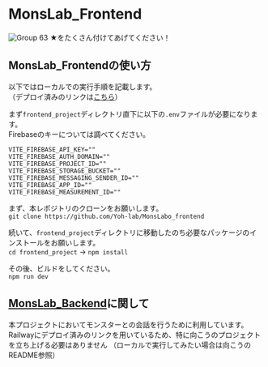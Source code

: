 # MonsLab_Frontend
![Group 63](https://github.com/Yoh-lab/MonsLabo_frontend/assets/92442298/78f1749c-45ee-40fb-8e40-9fb4109fe61b)
★をたくさん付けてあげてください！

## MonsLab_Frontendの使い方
以下ではローカルでの実行手順を記載します。<br>
（デプロイ済みのリンクは[こちら](https://mons-labo-frontend.vercel.app/)）<br>

まず`frontend_project`ディレクトリ直下に以下の`.env`ファイルが必要になります。<br>
Firebaseのキーについては調べてください。
```
VITE_FIREBASE_API_KEY=""
VITE_FIREBASE_AUTH_DOMAIN=""
VITE_FIREBASE_PROJECT_ID=""
VITE_FIREBASE_STORAGE_BUCKET=""
VITE_FIREBASE_MESSAGING_SENDER_ID=""
VITE_FIREBASE_APP_ID=""
VITE_FIREBASE_MEASUREMENT_ID=""
```

まず、本レポジトリのクローンをお願いします。<br>
`git clone https://github.com/Yoh-lab/MonsLabo_frontend`

続いて、`frontend_project`ディレクトリに移動したのち必要なパッケージのインストールをお願いします。<br>
`cd frontend_project` -> `npm install`

その後、ビルドをしてください。<br>
`npm run dev`

## [MonsLab_Backend](https://github.com/Yoh-lab/MonsLabo_backend)に関して
本プロジェクトにおいてモンスターとの会話を行うために利用しています。<br>
Railwayにデプロイ済みのリンクを用いているため、特に向こうのプロジェクトを立ち上げる必要はありません
（ローカルで実行してみたい場合は向こうのREADME参照）
